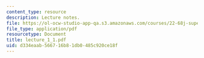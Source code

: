 ```yaml
---
content_type: resource
description: Lecture notes.
file: https://ol-ocw-studio-app-qa.s3.amazonaws.com/courses/22-68j-superconducting-magnets-spring-2003/d334eaab566716b81db0485c920ce18f_lecture_1_1.pdf
file_type: application/pdf
resourcetype: Document
title: lecture_1_1.pdf
uid: d334eaab-5667-16b8-1db0-485c920ce18f
---
```

